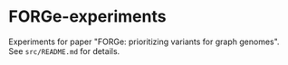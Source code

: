 # FORGe-experiments

Experiments for paper "FORGe: prioritizing variants for graph genomes".  See `src/README.md` for details.

